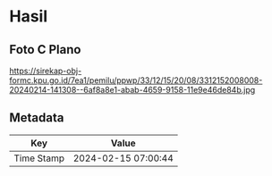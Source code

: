 # Hasil

## Foto C Plano

https://sirekap-obj-formc.kpu.go.id/7ea1/pemilu/ppwp/33/12/15/20/08/3312152008008-20240214-141308--6af8a8e1-abab-4659-9158-11e9e46de84b.jpg


## Metadata

| Key        | Value               |
| ---------- | ------------------- |
| Time Stamp | 2024-02-15 07:00:44 |



